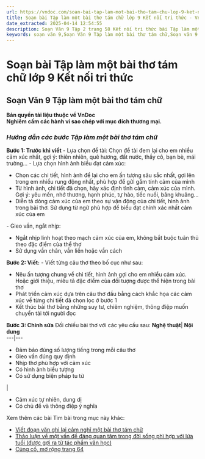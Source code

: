 ```yaml
---
url: https://vndoc.com/soan-bai-tap-lam-mot-bai-tho-tam-chu-lop-9-ket-noi-tri-thuc-322530
title: Soạn bài Tập làm một bài thơ tám chữ lớp 9 Kết nối tri thức - VnDoc.com
date_extracted: 2025-04-14 12:54:55
description: Soạn Văn 9 Tập 2 trang 58 Kết nối tri thức bài Tập làm một bài thơ tám chữ gồm phần trả lời chi tiết, đầy đủ, bám sát các câu hỏi, yêu cầu trong SGK (chỉ có trên VnDoc). Mời các bạn tham khảo.
keywords: soạn văn 9,Soạn Văn 9 Tập làm một bài thơ tám chữ,Soạn văn 9 Tập 2 trang 58 Kết nối tri thức,Tập làm một bài thơ tám chữ lớp 9 Kết nối tri thức,Tập làm một bài thơ tám chữ trang 58,Soạn bài Tập làm một bài thơ tám chữ lớp 9 Kết nối tri thức,văn 9,ngữ văn 9,soạn văn 9 kết nối tri thức,soạn văn 9 tập 2,giải văn 9,soạn ngữ văn 9
---
```


# Soạn bài Tập làm một bài thơ tám chữ lớp 9 Kết nối tri thức
## **Soạn Văn 9 Tập làm một bài thơ tám chữ**
**Bản quyền tài liệu thuộc về VnDoc**  
**Nghiêm cấm các hành vi sao chép với mục đích thương mại.**
### _Hướng dẫn các bước Tập làm một bài thơ tám chữ_
**Bước 1: Trước khi viết**
\- Lựa chọn đề tài: Chọn đề tài đem lại cho em nhiều cảm xúc nhất, gợi ý: thiên nhiên, quê hương, đất nước, thầy cô, bạn bè, mái trường...
\- Lựa chọn hình ảnh biểu đạt cảm xúc:
  * Chọn các chi tiết, hình ảnh để lại cho em ấn tượng sâu sắc nhất, gợi lên trong em nhiều rung động nhất, phù hợp để gửi gắm tính cảm của mình
  * Từ hình ảnh, chi tiết đã chọn, hãy xác định tình cảm, cảm xúc của mình. Gợi ý: yêu mến, nhớ thương, hạnh phúc, tự hào, tiếc nuối, bâng khuâng...
  * Diễn tả dòng cảm xúc của em theo sự vận động của chi tiết, hình ảnh trong bài thơ. Sử dụng từ ngữ phù hợp để biểu đạt chính xác nhất cảm xúc của em

\- Gieo vần, ngắt nhịp:
  * Ngắt nhịp linh hoạt theo mạch cảm xúc của em, không bắt buộc tuân thủ theo đặc điểm của thể thơ
  * Sử dụng vần chân, vần liền hoặc vần cách

**Bước 2: Viết:**
\- Viết từng câu thơ theo bố cục như sau:
  * Nêu ấn tượng chung về chi tiết, hình ảnh gợi cho em nhiều cảm xúc. Hoặc giới thiệu, miêu tả đặc điểm của đối tượng được thể hiện trong bài thơ
  * Phát triển cảm xúc dựa trên câu thơ đầu bằng cách khắc họa các cảm xúc về từng chi tiết đã chọn lọc ở bước 1
  * Kết thúc bài thơ bằng những suy tư, chiêm nghiệm, thông điệp muốn chuyển tải tới người đọc

**Bước 3: Chỉnh sửa**
Đối chiếu bài thơ với các yêu cầu sau:
**Nghệ thuật**| **Nội dung**  
---|---  
  * Đảm bảo đúng số lượng tiếng trong mỗi câu thơ
  * Gieo vần đúng quy định
  * Nhịp thơ phù hợp với cảm xúc
  * Có hình ảnh biểu tượng
  * Có sử dụng biện pháp tu từ

| 
  * Cảm xúc tự nhiên, dung dị
  * Có chủ đề và thông điệp ý nghĩa

Xem thêm các bài Tìm bài trong mục này khác:
  * [Viết đoạn văn ghi lại cảm nghĩ một bài thơ tám chữ](</soan-bai-viet-doan-van-ghi-lai-cam-nghi-mot-bai-tho-tam-chu-lop-9-ket-noi-tri-thuc-322533>)
  * [Thảo luận về một vấn đề đáng quan tâm trong đời sống phì hợp với lứa tuổi \(được gợi ra từ tác phẩm văn học\)](</soan-bai-thao-luan-ve-mot-van-de-dang-quan-tam-trong-doi-song-phi-hop-voi-lua-tuoi-lop-9-trang-63-tap-2-ket-noi-tri-thuc-322537>)
  * [Củng cố, mở rộng trang 64](</soan-bai-cung-co-mo-rong-trang-64-lop-9-tap-2-ket-noi-tri-thuc-322543>)

